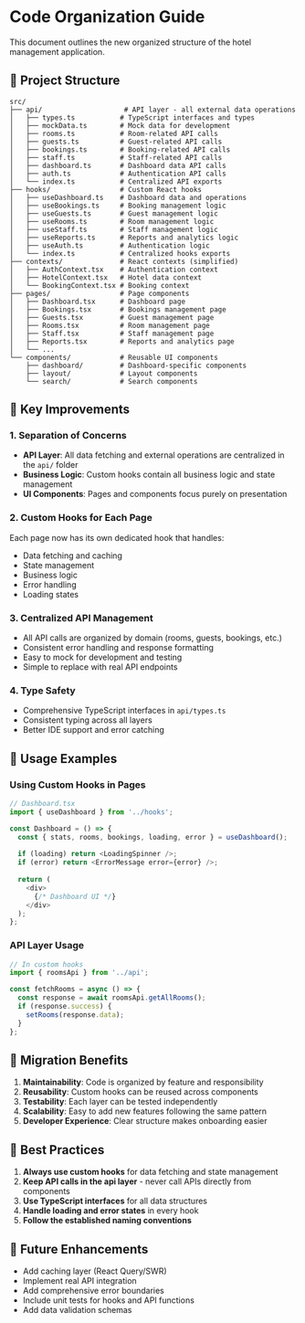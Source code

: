 # Code Organization Guide

This document outlines the new organized structure of the hotel management application.

## 📁 Project Structure

```
src/
├── api/                    # API layer - all external data operations
│   ├── types.ts           # TypeScript interfaces and types
│   ├── mockData.ts        # Mock data for development
│   ├── rooms.ts           # Room-related API calls
│   ├── guests.ts          # Guest-related API calls
│   ├── bookings.ts        # Booking-related API calls
│   ├── staff.ts           # Staff-related API calls
│   ├── dashboard.ts       # Dashboard data API calls
│   ├── auth.ts            # Authentication API calls
│   └── index.ts           # Centralized API exports
├── hooks/                 # Custom React hooks
│   ├── useDashboard.ts    # Dashboard data and operations
│   ├── useBookings.ts     # Booking management logic
│   ├── useGuests.ts       # Guest management logic
│   ├── useRooms.ts        # Room management logic
│   ├── useStaff.ts        # Staff management logic
│   ├── useReports.ts      # Reports and analytics logic
│   ├── useAuth.ts         # Authentication logic
│   └── index.ts           # Centralized hooks exports
├── contexts/              # React contexts (simplified)
│   ├── AuthContext.tsx    # Authentication context
│   ├── HotelContext.tsx   # Hotel data context
│   └── BookingContext.tsx # Booking context
├── pages/                 # Page components
│   ├── Dashboard.tsx      # Dashboard page
│   ├── Bookings.tsx       # Bookings management page
│   ├── Guests.tsx         # Guest management page
│   ├── Rooms.tsx          # Room management page
│   ├── Staff.tsx          # Staff management page
│   ├── Reports.tsx        # Reports and analytics page
│   └── ...
└── components/            # Reusable UI components
    ├── dashboard/         # Dashboard-specific components
    ├── layout/            # Layout components
    └── search/            # Search components
```

## 🔧 Key Improvements

### 1. **Separation of Concerns**
- **API Layer**: All data fetching and external operations are centralized in the `api/` folder
- **Business Logic**: Custom hooks contain all business logic and state management
- **UI Components**: Pages and components focus purely on presentation

### 2. **Custom Hooks for Each Page**
Each page now has its own dedicated hook that handles:
- Data fetching and caching
- State management
- Business logic
- Error handling
- Loading states

### 3. **Centralized API Management**
- All API calls are organized by domain (rooms, guests, bookings, etc.)
- Consistent error handling and response formatting
- Easy to mock for development and testing
- Simple to replace with real API endpoints

### 4. **Type Safety**
- Comprehensive TypeScript interfaces in `api/types.ts`
- Consistent typing across all layers
- Better IDE support and error catching

## 🚀 Usage Examples

### Using Custom Hooks in Pages

```typescript
// Dashboard.tsx
import { useDashboard } from '../hooks';

const Dashboard = () => {
  const { stats, rooms, bookings, loading, error } = useDashboard();
  
  if (loading) return <LoadingSpinner />;
  if (error) return <ErrorMessage error={error} />;
  
  return (
    <div>
      {/* Dashboard UI */}
    </div>
  );
};
```

### API Layer Usage

```typescript
// In custom hooks
import { roomsApi } from '../api';

const fetchRooms = async () => {
  const response = await roomsApi.getAllRooms();
  if (response.success) {
    setRooms(response.data);
  }
};
```

## 🔄 Migration Benefits

1. **Maintainability**: Code is organized by feature and responsibility
2. **Reusability**: Custom hooks can be reused across components
3. **Testability**: Each layer can be tested independently
4. **Scalability**: Easy to add new features following the same pattern
5. **Developer Experience**: Clear structure makes onboarding easier

## 📝 Best Practices

1. **Always use custom hooks** for data fetching and state management
2. **Keep API calls in the api layer** - never call APIs directly from components
3. **Use TypeScript interfaces** for all data structures
4. **Handle loading and error states** in every hook
5. **Follow the established naming conventions**

## 🔮 Future Enhancements

- Add caching layer (React Query/SWR)
- Implement real API integration
- Add comprehensive error boundaries
- Include unit tests for hooks and API functions
- Add data validation schemas
